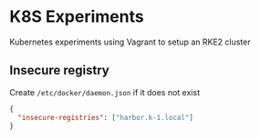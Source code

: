 # K8S Experiments

Kubernetes experiments using Vagrant to setup an RKE2 cluster

## Insecure registry

Create `/etc/docker/daemon.json` if it does not exist

```json
{
  "insecure-registries": ["harbor.k-1.local"]
}
```
